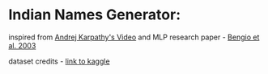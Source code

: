 # Indian Names Generator:
inspired from [Andrej Karpathy's Video](https://www.youtube.com/@AndrejKarpathy) and MLP research paper - [Bengio et al. 2003](https://www.jmlr.org/papers/volume3/bengio03a/bengio03a.pdf)

dataset credits - [link to kaggle](https://www.kaggle.com/datasets/ananysharma/indian-names-dataset/data)
